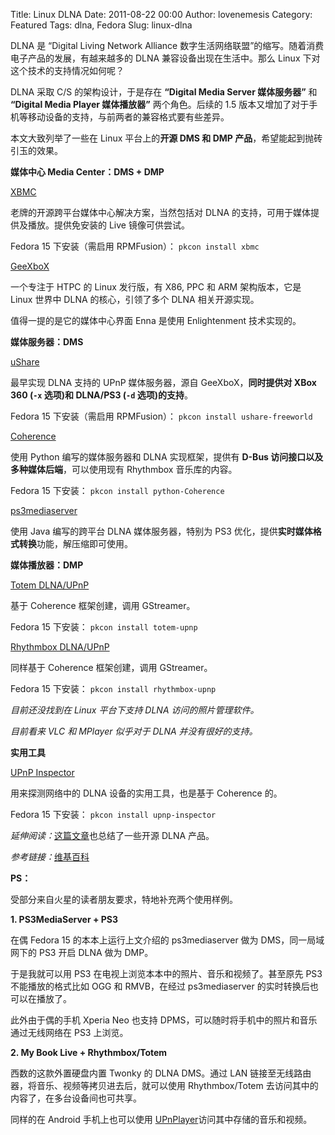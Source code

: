Title: Linux DLNA
Date: 2011-08-22 00:00
Author: lovenemesis
Category: Featured
Tags: dlna, Fedora
Slug: linux-dlna

DLNA 是 “Digital Living Network Alliance
数字生活网络联盟”的缩写。随着消费电子产品的发展，有越来越多的 DLNA
兼容设备出现在生活中。那么 Linux 下对这个技术的支持情况如何呢？

DLNA 采取 C/S 的架构设计，于是存在 **“Digital Media Server 媒体服务器”**
和 **“Digital Media Player 媒体播放器”** 两个角色。后续的 1.5
版本又增加了对于手机等移动设备的支持，与前两者的兼容格式要有些差异。

本文大致列举了一些在 Linux 平台上的**开源 DMS 和 DMP
产品**，希望能起到抛砖引玉的效果。

**媒体中心 Media Center：DMS + DMP**

[XBMC](http://www.xbmc.org)

老牌的开源跨平台媒体中心解决方案，当然包括对 DLNA
的支持，可用于媒体提供及播放。提供免安装的 Live 镜像可供尝试。

Fedora 15 下安装（需启用 RPMFusion）： `pkcon install xbmc`

[GeeXboX](http://www.geexbox.org/)

一个专注于 HTPC 的 Linux 发行版，有 X86, PPC 和 ARM 架构版本，它是 Linux
世界中 DLNA 的核心，引领了多个 DLNA 相关开源实现。

值得一提的是它的媒体中心界面 Enna 是使用 Enlightenment 技术实现的。

**媒体服务器：DMS**

[uShare](http://ushare.geexbox.org/)

最早实现 DLNA 支持的 UPnP 媒体服务器，源自 GeeXboX，**同时提供对 XBox
360 (`-x` 选项)和 DLNA/PS3 (`-d` 选项)的支持**。

Fedora 15 下安装（需启用 RPMFusion）： `pkcon install ushare-freeworld`

[Coherence](http://coherence.beebits.net/)

使用 Python 编写的媒体服务器和 DLNA 实现框架，提供有 **D-Bus
访问接口以及多种媒体后端**，可以使用现有 Rhythmbox 音乐库的内容。

Fedora 15 下安装： `pkcon install python-Coherence`

[ps3mediaserver](http://code.google.com/p/ps3mediaserver/)

使用 Java 编写的跨平台 DLNA 媒体服务器，特别为 PS3
优化，提供**实时媒体格式转换**功能，解压缩即可使用。

**媒体播放器：DMP**

[Totem DLNA/UPnP](http://coherence.beebits.net/wiki/Totem)

基于 Coherence 框架创建，调用 GStreamer。

Fedora 15 下安装： `pkcon install totem-upnp`

[Rhythmbox DLNA/UPnP](http://coherence.beebits.net/wiki/RhythmBox)

同样基于 Coherence 框架创建，调用 GStreamer。

Fedora 15 下安装： `pkcon install rhythmbox-upnp`

*目前还没找到在 Linux 平台下支持 DLNA 访问的照片管理软件。*

*目前看来 VLC 和 MPlayer 似乎对于 DLNA 并没有很好的支持。*

**实用工具**

[UPnP Inspector](http://coherence.beebits.net/wiki/UPnP-Inspector)

用来探测网络中的 DLNA 设备的实用工具，也是基于 Coherence 的。

Fedora 15 下安装： `pkcon install upnp-inspector`

*延伸阅读：*[这篇文章](http://jorgenmodin.net/index_html/archive/2009/12/26/list-of-open-source-dlnaupnp-av-software-devices/weblogentry_view)也总结了一些开源
DLNA 产品。

*参考链接：*[维基百科](http://zh.wikipedia.org/wiki/DLNA)

**PS：**

受部分来自火星的读者朋友要求，特地补充两个使用样例。

**1. PS3MediaServer + PS3**

在偶 Fedora 15 的本本上运行上文介绍的 ps3mediaserver 做为
DMS，同一局域网下的 PS3 开启 DLNA 做为 DMP。

于是我就可以用 PS3 在电视上浏览本本中的照片、音乐和视频了。甚至原先 PS3
不能播放的格式比如 OGG 和 RMVB，在经过 ps3mediaserver
的实时转换后也可以在播放了。

此外由于偶的手机 Xperia Neo 也支持
DPMS，可以随时将手机中的照片和音乐通过无线网络在 PS3 上浏览。

**2. My Book Live + Rhythmbox/Totem**

西数的这款外置硬盘内置 Twonky 的 DLNA DMS。通过 LAN
链接至无线路由器，将音乐、视频等拷贝进去后，就可以使用 Rhythmbox/Totem
去访问其中的内容了，在多台设备间也可共享。

同样的在 Android 手机上也可以使用
[UPnPlayer](https://market.android.com/details?id=cx.hoohol.silanoid)访问其中存储的音乐和视频。
